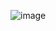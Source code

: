 ![image](https://user-images.githubusercontent.com/63039748/164708678-618392df-86f4-4d97-9c61-eaccaa94a7d0.png)

